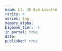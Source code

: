 ```yaml
---
name: Lt. JG Sam Lavelle
rarity: 4
series: tng
memory_alpha:
bigbook_tier: -1
in_portal: true
date:
published: true
---
```



